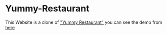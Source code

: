 # Yummy-Restaurant

This Website is a clone of ["Yummy Restaurant"](https://bootstrapmade.com/yummy-bootstrap-restaurant-website-template/) you can see the demo from [here](https://mahmoud-a-noor.github.io/Yummy-Restaurant/)
